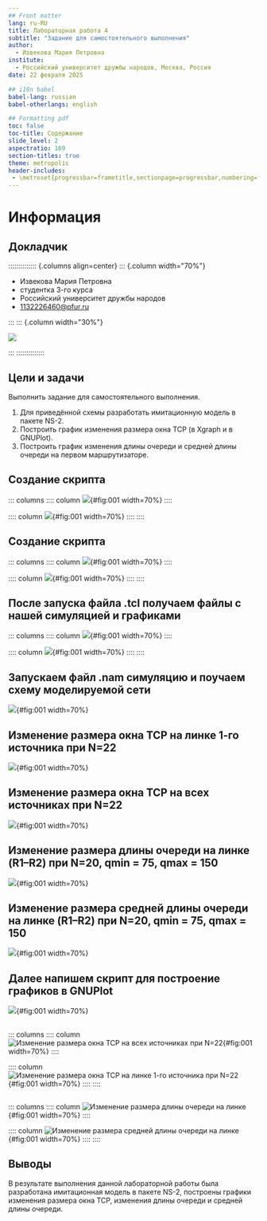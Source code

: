 ```yaml
---
## Front matter
lang: ru-RU
title: Лабораторная работа 4
subtitle: "Задание для самостоятельного выполнения"
author:
  - Извекова Мария Петровна
institute:
  - Российский университет дружбы народов, Москва, Россия
date: 22 февраля 2025

## i18n babel
babel-lang: russian
babel-otherlangs: english

## Formatting pdf
toc: false
toc-title: Содержание
slide_level: 2
aspectratio: 169
section-titles: true
theme: metropolis
header-includes:
 - \metroset{progressbar=frametitle,sectionpage=progressbar,numbering=fraction}
---
```


# Информация

## Докладчик

:::::::::::::: {.columns align=center}
::: {.column width="70%"}

  * Извекова Мария Петровна
  * студентка 3-го курса
  * Российский университет дружбы народов
  * [1132226460@pfur.ru](mailto:1132226460@pfur.ru)

:::
::: {.column width="30%"}

![](./image/photo_my.jpg)

:::
::::::::::::::

## Цели и задачи

Выполнить задание для самостоятельного выполнения.

1. Для приведённой схемы разработать имитационную модель в пакете NS-2.
2. Построить график изменения размера окна TCP (в Xgraph и в GNUPlot).
3. Построить график изменения длины очереди и средней длины очереди на первом маршрутизаторе.

## Создание скрипта
::: columns
:::: column
![](image/photo1.jpg){#fig:001 width=70%}
::::

:::: column
![](image/photo2.jpg){#fig:001 width=70%}
::::
::::

## Создание скрипта
::: columns
:::: column
![](image/photo3.jpg){#fig:001 width=70%}
::::

:::: column
![](image/photo4.jpg){#fig:001 width=70%}
::::
::::

## После запуска файла .tcl получаем файлы с нашей симуляцией и графиками

::: columns
:::: column
![](image/photo6.jpg){#fig:001 width=70%}
::::

:::: column
![](image/photo_7.jpg){#fig:001 width=70%}
::::
::::

## Запускаем файл .nam симуляцию и поучаем схему моделируемой сети

![](image/photo5.jpg){#fig:001 width=70%}

## Изменение размера окна TCP на линке 1-го источника при N=22

![](image/photo_10.jpg){#fig:001 width=70%}

## Изменение размера окна TCP на всех источниках при N=22

![](image/photo_11.jpg){#fig:001 width=70%}

## Изменение размера длины очереди на линке (R1–R2) при N=20, qmin = 75, qmax = 150

![](image/photo_13.jpg){#fig:001 width=70%}

## Изменение размера средней длины очереди на линке (R1–R2) при N=20, qmin = 75, qmax = 150

![](image/photo_12.jpg){#fig:001 width=70%}

## Далее напишем скрипт для построение графиков в GNUPlot

![](image/photo_14.jpg){#fig:001 width=70%}

##
::: columns
:::: column
![Изменение размера окна TCP на всех источниках при N=22](image/photo_15.jpg){#fig:001 width=70%}
::::

:::: column
![Изменение размера окна TCP на линке 1-го источника при N=22](image/photo_16.jpg){#fig:001 width=70%}
::::
::::

##
::: columns
:::: column
![Изменение размера длины очереди на линке](image/photo_17.jpg){#fig:001 width=70%}
::::

:::: column
![Изменение размера средней длины очереди на линке](image/photo_18.jpg){#fig:001 width=70%}
::::
::::

## Выводы

В результате выполнения данной лабораторной работы была разработана имитационная модель в пакете NS-2, 
построены графики изменения размера окна TCP, изменения длины очереди и средней длины очереди.
